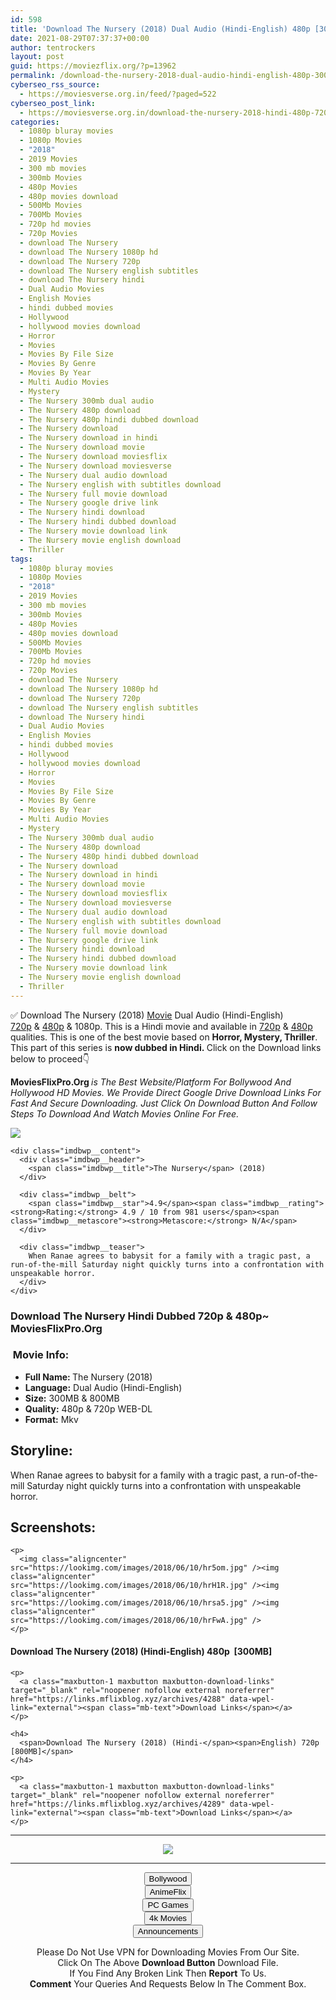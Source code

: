 ```yaml
---
id: 598
title: 'Download The Nursery (2018) Dual Audio (Hindi-English) 480p [300MB] || 720p [800MB]'
date: 2021-08-29T07:37:37+00:00
author: tentrockers
layout: post
guid: https://moviezflix.org/?p=13962
permalink: /download-the-nursery-2018-dual-audio-hindi-english-480p-300mb-720p-800mb/
cyberseo_rss_source:
  - https://moviesverse.org.in/feed/?paged=522
cyberseo_post_link:
  - https://moviesverse.org.in/download-the-nursery-2018-hindi-480p-720p/
categories:
  - 1080p bluray movies
  - 1080p Movies
  - "2018"
  - 2019 Movies
  - 300 mb movies
  - 300mb Movies
  - 480p Movies
  - 480p movies download
  - 500Mb Movies
  - 700Mb Movies
  - 720p hd movies
  - 720p Movies
  - download The Nursery
  - download The Nursery 1080p hd
  - download The Nursery 720p
  - download The Nursery english subtitles
  - download The Nursery hindi
  - Dual Audio Movies
  - English Movies
  - hindi dubbed movies
  - Hollywood
  - hollywood movies download
  - Horror
  - Movies
  - Movies By File Size
  - Movies By Genre
  - Movies By Year
  - Multi Audio Movies
  - Mystery
  - The Nursery 300mb dual audio
  - The Nursery 480p download
  - The Nursery 480p hindi dubbed download
  - The Nursery download
  - The Nursery download in hindi
  - The Nursery download movie
  - The Nursery download moviesflix
  - The Nursery download moviesverse
  - The Nursery dual audio download
  - The Nursery english with subtitles download
  - The Nursery full movie download
  - The Nursery google drive link
  - The Nursery hindi download
  - The Nursery hindi dubbed download
  - The Nursery movie download link
  - The Nursery movie english download
  - Thriller
tags:
  - 1080p bluray movies
  - 1080p Movies
  - "2018"
  - 2019 Movies
  - 300 mb movies
  - 300mb Movies
  - 480p Movies
  - 480p movies download
  - 500Mb Movies
  - 700Mb Movies
  - 720p hd movies
  - 720p Movies
  - download The Nursery
  - download The Nursery 1080p hd
  - download The Nursery 720p
  - download The Nursery english subtitles
  - download The Nursery hindi
  - Dual Audio Movies
  - English Movies
  - hindi dubbed movies
  - Hollywood
  - hollywood movies download
  - Horror
  - Movies
  - Movies By File Size
  - Movies By Genre
  - Movies By Year
  - Multi Audio Movies
  - Mystery
  - The Nursery 300mb dual audio
  - The Nursery 480p download
  - The Nursery 480p hindi dubbed download
  - The Nursery download
  - The Nursery download in hindi
  - The Nursery download movie
  - The Nursery download moviesflix
  - The Nursery download moviesverse
  - The Nursery dual audio download
  - The Nursery english with subtitles download
  - The Nursery full movie download
  - The Nursery google drive link
  - The Nursery hindi download
  - The Nursery hindi dubbed download
  - The Nursery movie download link
  - The Nursery movie english download
  - Thriller
---
```

<div class="thecontent clearfix">
  <p>
    ✅ Download The Nursery (2018) <a href="https://moviesverse.org.in/category/movies/" data-wpel-link="internal">Movie</a> Dual Audio (Hindi-English) <a href="https://moviesverse.org.in/720p-movies/" data-wpel-link="internal">720p</a>&nbsp;&&nbsp;<a href="https://moviesverse.org.in/480p-movies/" data-wpel-link="internal">480p</a> & 1080p. This is a Hindi movie and available in <a href="https://moviesverse.org.in/720p-movies/" data-wpel-link="internal">720p</a>&nbsp;&&nbsp;<a href="https://moviesverse.org.in/480p-movies/" data-wpel-link="internal">480p</a> qualities. This is one of the best movie based on <strong>Horror, Mystery, Thriller</strong>. This part of this series is <strong>now dubbed in <span>Hindi.&nbsp;</span></strong><span>Click on the Download links below to proceed👇</span>
  </p>
  
  <p>
    <strong><span>MoviesFlixPro.Org&nbsp;</span></strong><em>is The Best Website/Platform For Bollywood And Hollywood HD Movies. We Provide Direct Google Drive Download Links For Fast And Secure Downloading. Just Click On Download Button And Follow Steps To&nbsp;Download And Watch Movies Online For Free.</em>
  </p>
  
  <div class="imdbwp imdbwp--movie dark">
    <div class="imdbwp__thumb">
      <a class="imdbwp__link" target="_blank" title="The Nursery" href="https://www.imdb.com/title/tt5903358/" rel="nofollow external noopener noreferrer" data-wpel-link="external"><img class="imdbwp__img" src="https://m.media-amazon.com/images/M/MV5BYzE5NTM4ZWMtZWYzZS00ZDBlLThmYWEtZmQ2ZGIxOTY1OWIxXkEyXkFqcGdeQXVyNjgwMTc1ODI@._V1_SX300.jpg" /></a>
    </div>
    
    <div class="imdbwp__content">
      <div class="imdbwp__header">
        <span class="imdbwp__title">The Nursery</span> (2018)
      </div>
      
      <div class="imdbwp__belt">
        <span class="imdbwp__star">4.9</span><span class="imdbwp__rating"><strong>Rating:</strong> 4.9 / 10 from 981 users</span><span class="imdbwp__metascore"><strong>Metascore:</strong> N/A</span>
      </div>
      
      <div class="imdbwp__teaser">
        When Ranae agrees to babysit for a family with a tragic past, a run-of-the-mill Saturday night quickly turns into a confrontation with unspeakable horror.
      </div>
    </div>
  </div>
  
  <h3>
    <span>Download The Nursery Hindi Dubbed 720p & 480p~ MoviesFlixPro.Org</span>
  </h3>
  
  <h3>
    <span>&nbsp;Movie Info:&nbsp;</span>
  </h3>
  
  <ul>
    <li>
      <strong>Full Name: </strong>The Nursery (2018)
    </li>
    <li>
      <strong>Language:</strong> Dual Audio (Hindi-English)
    </li>
    <li>
      <strong>Size:</strong> 300MB & 800MB
    </li>
    <li>
      <strong>Quality:</strong> 480p & 720p WEB-DL
    </li>
    <li>
      <strong>Format:</strong>&nbsp;Mkv
    </li>
  </ul>
  
  <h2>
    <span>Storyline:</span>
  </h2>
  
  <p>
    When Ranae agrees to babysit for a family with a tragic past, a run-of-the-mill Saturday night quickly turns into a confrontation with unspeakable horror.
  </p>
  
  <div class="summary_text">
    <h2>
      <span>Screenshots:</span>
    </h2>
    
    <p>
      <img class="aligncenter" src="https://lookimg.com/images/2018/06/10/hr5om.jpg" /><img class="aligncenter" src="https://lookimg.com/images/2018/06/10/hrH1R.jpg" /><img class="aligncenter" src="https://lookimg.com/images/2018/06/10/hrsa5.jpg" /><img class="aligncenter" src="https://lookimg.com/images/2018/06/10/hrFwA.jpg" />
    </p>
  </div>
  
  <div class="inline canwrap">
    <h4>
      <span>Download The Nursery (2018) (Hindi-English) </span><span>480p&nbsp; [300MB]</span>
    </h4>
    
    <p>
      <a class="maxbutton-1 maxbutton maxbutton-download-links" target="_blank" rel="noopener nofollow external noreferrer" href="https://links.mflixblog.xyz/archives/4288" data-wpel-link="external"><span class="mb-text">Download Links</span></a>
    </p>
    
    <h4>
      <span>Download The Nursery (2018) (Hindi-</span><span>English) 720p [800MB]</span>
    </h4>
    
    <p>
      <a class="maxbutton-1 maxbutton maxbutton-download-links" target="_blank" rel="noopener nofollow external noreferrer" href="https://links.mflixblog.xyz/archives/4289" data-wpel-link="external"><span class="mb-text">Download Links</span></a>
    </p>
  </div>
</div>

<center>
  </p> 
  
  <hr />
  
  <p>
    <a href="http://gdrivepro.xyz/join.php" data-wpel-link="external" target="_blank" rel="nofollow external noopener noreferrer"><img src="https://i.imgur.com/FhMdWdW.png" /></a>
  </p>
  
  <hr />
  
  <p>
    <a href="https://dogemovies.xyz" target="_blank" data-wpel-link="external" rel="nofollow external noopener noreferrer"><button class="button button5">Bollywood</button></a><br /> <a href="https://animeflix.in" target="_blank" data-wpel-link="external" rel="nofollow external noopener noreferrer"><button class="button button5">AnimeFlix</button></a><br /> <a href="https://gamesflix.net/" target="_blank" data-wpel-link="external" rel="nofollow external noopener noreferrer"><button class="button button5">PC Games</button></a><br /> <a href="https://uhdmovies.in" target="_blank" data-wpel-link="external" rel="nofollow external noopener noreferrer"><button class="button button5">4k Movies</button></a><br /> <a href="https://moviesverse.org.in/announcements/" target="_blank" data-wpel-link="internal" rel="noopener"><button class="button button5">Announcements</button></a>
  </p>
  
  <div class="alert alert-danger">
    Please Do Not Use VPN for Downloading Movies From Our Site.
  </div>
  
  <div class="alert alert-success">
    Click On The Above <strong>Download Button</strong> Download File.
  </div>
  
  <div class="alert alert-warning">
    If You Find Any Broken Link Then <strong>Report</strong> To Us.
  </div>
  
  <div class="alert alert-info">
    <strong>Comment</strong> Your Queries And Requests Below In The Comment Box.
  </div>
  
  <p>
    </center>
  </p>